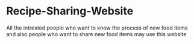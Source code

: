 # Recipe-Sharing-Website
All the intrested people who want to know the process of new food items and also people who want to share new food items may use this website

